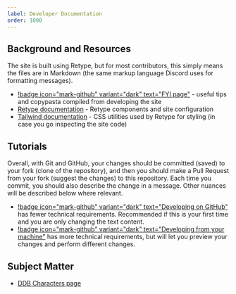 ```yaml
---
label: Developer Documentation
order: 1000
---
```


## Background and Resources

The site is built using Retype, but for most contributors, this simply means the files are in Markdown (the same markup language Discord uses for formatting messages).

- [!badge icon="mark-github" variant="dark" text="FYI page"](/docs/dev-fyi/) - useful tips and copypasta compiled from developing the site
- [Retype documentation](https://retype.com/) - Retype components and site configuration
- [Tailwind documentation](https://tailwindcss.com/) - CSS utilities used by Retype for styling (in case you go inspecting the site code)

## Tutorials

Overall, with Git and GitHub, your changes should be committed (saved) to your fork (clone of the repository), and then you should make a Pull Request from your fork (suggest the changes) to this repository. Each time you commit, you should also describe the change in a message. Other nuances will be described below where relevant.

- [!badge icon="mark-github" variant="dark" text="Developing on GitHub"](/docs/github-dev/) has fewer technical requirements. Recommended if this is your first time and you are only changing the text content.
- [!badge icon="mark-github" variant="dark" text="Developing from your machine"](/docs/local-dev/) has more technical requirements, but will let you preview your changes and perform different changes.

##  Subject Matter

- [DDB Characters page](https://www.dndbeyond.com/characters/)